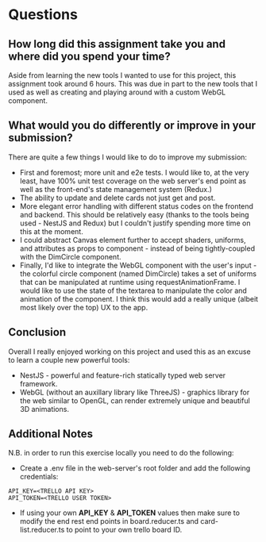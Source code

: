# Questions

## How long did this assignment take you and where did you spend your time?

Aside from learning the new tools I wanted to use for this project, this assignment took around 6 hours. This was due in part to the new tools that I used as well as creating and playing around with a custom WebGL component.

## What would you do differently or improve in your submission?

There are quite a few things I would like to do to improve my submission:
- First and foremost; more unit and e2e tests. I would like to, at the very least, have 100% unit test coverage on the web server's end point as well as the front-end's state management system (Redux.)
- The ability to update and delete cards not just get and post.
- More elegant error handling with different status codes on the frontend and backend. This should be relatively easy (thanks to the tools being used - NestJS and Redux) but I couldn't justify spending more time on this at the moment.
- I could abstract Canvas element further to accept shaders, uniforms, and attributes as props to component - instead of being tightly-coupled with the DimCircle component.
- Finally, I'd like to integrate the WebGL component with the user's input - the colorful circle component (named DimCircle) takes a set of uniforms that can be manipulated at runtime using requestAnimationFrame. I would like to use the state of the textarea to manipulate the color and animation of the component. I think this would add a really unique (albeit most likely over the top) UX to the app.

## Conclusion

Overall I really enjoyed working on this project and used this as an excuse to learn a couple new powerful tools:
- NestJS - powerful and feature-rich statically typed web server framework.
- WebGL (without an auxillary library like ThreeJS) - graphics library for the web similar to OpenGL, can render extremely unique and beautiful 3D animations.

## Additional Notes
N.B. in order to run this exercise locally you need to do the following:
- Create a .env file in the web-server's root folder and add the following credentials:
```.env
API_KEY=<TRELLO API KEY>
API_TOKEN=<TRELLO USER TOKEN>
```
- If using your own **API_KEY** & **API_TOKEN** values then make sure to modify the end rest end points in board.reducer.ts and card-list.reducer.ts to point to your own trello board ID.